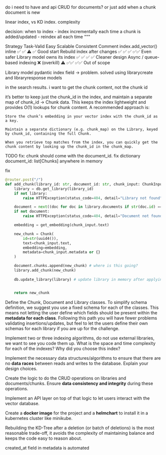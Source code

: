 

do i need to have and api CRUD for documents? or just add when a chunk document is new


linear index, vs KD index. complexity


decision: when to index - index incrementally each time a chunk is added/updated
                        - reindex all each time """



Strategy	Task-Valid	Easy	Scalable	Consistent	Comment
index.add_vector() inline	✅	✅	⚠️	✅	Good start
Rebuild index after changes	✅	✅	✅	✅✅	Even safer
Library model owns its index	✅	✅	✅	✅	Cleaner design
Async / queue-based indexing	❌ (overkill)	⚠️	✅✅	✅✅	Out of scope


Library model pydantic index field -> problem. solved using librarycreate and libraryresponse models

in the search results. i want to get the chunk content, not the chunk id

it’s better to keep just the chunk_id in the index, and maintain a separate map of chunk_id → Chunk data. This keeps the index lightweight and provides O(1) lookups for chunk content. A recommended approach is:

    Store the chunk’s embedding in your vector index with the chunk_id as a key.

    Maintain a separate dictionary (e.g. chunk_map) on the Library, keyed by chunk_id, containing the full Chunk.

    When you retrieve top matches from the index, you can quickly get the chunk content by looking up the chunk_id in the chunk_map.


TODO
fix: chunk should come with the document_id. 
fix dictionary document_id: list[Chunks] anywhere in memory


fix 

```py
@router.post("/")
def add_chunk(library_id: str, document_id: str, chunk_input: ChunkInput):
    library = db.get_library(library_id)
    if not library:
        raise HTTPException(status_code=404, detail="Library not found")

    document = next((doc for doc in library.documents if str(doc.id) == document_id), None)
    if not document:
        raise HTTPException(status_code=404, detail="Document not found")

    embedding = get_embedding(chunk_input.text)

    new_chunk = Chunk(
        id=str(uuid4()),
        text=chunk_input.text,
        embedding=embedding,
        metadata=chunk_input.metadata or {}
    )

    document.chunks.append(new_chunk) # where is this going?
    library.add_chunk(new_chunk)
    
    db.update_library(library) # update library in memory after applying changes


    return new_chunk
```

Define the Chunk, Document and Library classes. To simplify schema definition, we suggest you use a fixed schema for each of the classes. This means not letting the user define which fields should be present within the **metadata for each class**. Following this path you will have fewer problems validating insertions/updates, but feel to let the users define their own schemas for each library if you are up for the challenge.

Implement two or three indexing algorithms, do not use external libraries, we want to see you code them up. What is the space and time complexity for each of the indexes? Why did you choose this index?

Implement the necessary data structures/algorithms to ensure that there are no **data races** between reads and writes to the database. Explain your design choices.

Create the logic to do the CRUD operations on libraries and documents/chunks. Ensure **data consistency and integrity** during these operations.

Implement an API layer on top of that logic to let users interact with the vector database.

Create a **docker image** for the project and a **helmchart** to install it in a kubernetes cluster like minikube. 

Rebuilding the KD-Tree after a deletion (or batch of deletions) is the most reasonable trade-off, it avoids the complexity of maintaining balance and keeps the code easy to reason about.

created_at field in metadata is automated 